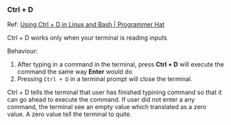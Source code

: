### Ctrl + D 



Ref:  [Using Ctrl + D in Linux and Bash | Programmer Hat](https://www.programmerhat.com/linux-ctrl-d/) 



Ctrl + D works only when your terminal is reading inputs

Behaviour:

1. After typing in a command in the terminal, press **Ctrl + D** will execute the command the same way **Enter** would do
2. Pressing `Ctrl + D` in a terminal prompt will close the terminal.

Ctrl + D tells the terminal that user has finished typining command so that it can go ahead to  execute the command. If user did not enter a any command, the terminal see an empty value which translated as a zero value. A zero value tell the terminal to quite.  
